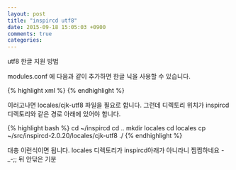 ```yaml
---
layout: post
title: "inspircd utf8"
date: 2015-09-18 15:05:03 +0900
comments: true
categories: 
---
```



utf8 한글 지원 방법

modules.conf 에 다음과 같이 추가하면 한글 닉을 사용할 수 있습니다.

{% highlight xml %}
<module name="m_nationalchars.so">
<nationalchars file="cjk-utf8">
{% endhighlight %}

이러고나면 locales/cjk-utf8 파일을 필요로 합니다.
그런데 디렉토리 위치가 inspircd 디렉토리와 같은 경로 아래에 있어야 합니다.

{% highlight bash %}
cd ~/inspircd
cd ..
mkdir locales
cd locales
cp ~/src/inspircd-2.0.20/locales/cjk-utf8 ./
{% endhighlight %}

대충 이런식이면 됩니다. locales 디렉토리가 inspircd아래가 아니라니 찜찜하네요 -_-;; 뒤 안닦은 기분



